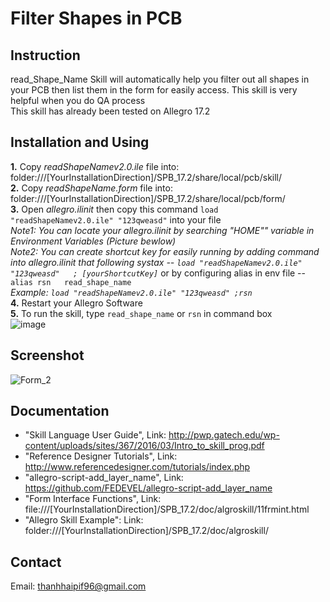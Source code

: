 # Filter Shapes in PCB

## Instruction
  read_Shape_Name Skill will automatically help you filter out all shapes in your PCB then list them in the form for easily access. This skill is very helpful when you do QA process\
  This skill has already been tested on Allegro 17.2
  
 ## Installation and Using
   **1.** Copy *readShapeNamev2.0.ile* file into: folder:///[YourInstallationDirection]/SPB_17.2/share/local/pcb/skill/ \
   **2.** Copy *readShapeName.form* file into: folder:///[YourInstallationDirection]/SPB_17.2/share/local/pcb/form/ \
   **3.** Open *allegro.ilinit* then copy this command `load "readShapeNamev2.0.ile" "123qweasd"` into your file \
   *Note1: You can locate your allegro.ilinit by searching "HOME"" variable in Environment Variables (Picture bewlow)* \
   *Note2: You can create shortcut key for easily running by adding command into allegro.ilinit that following systax -- `load "readShapeNamev2.0.ile" "123qweasd"	 ; [yourShortcutKey]`*  or by configuring alias in env file -- `alias rsn	read_shape_name`\
   *Example: `load "readShapeNamev2.0.ile" "123qweasd" ;rsn`* \
   **4.** Restart your Allegro Software \
   **5.** To run the skill, type `read_shape_name` or  `rsn` in command box\
   ![image](https://user-images.githubusercontent.com/64115895/159395511-764a7081-957e-4277-89ff-a0c5de4f153b.png)
   
## Screenshot
![Form_2](https://user-images.githubusercontent.com/64115895/159330333-0f60a936-d320-4874-b7af-1b0fdf578a59.JPG)

 ## Documentation
 *  "Skill Language User Guide", Link: http://pwp.gatech.edu/wp-content/uploads/sites/367/2016/03/Intro_to_skill_prog.pdf
 *  "Reference Designer Tutorials", Link: http://www.referencedesigner.com/tutorials/index.php
 *  "allegro-script-add_layer_name", Link: https://github.com/FEDEVEL/allegro-script-add_layer_name
 *  "Form Interface Functions", Link: file:///[YourInstallationDirection]/SPB_17.2/doc/algroskill/11frmint.html
 *  "Allegro Skill Example": Link: folder:///[YourInstallationDirection]/SPB_17.2/doc/algroskill/
 
 ## Contact
 Email: thanhhaipif96@gmail.com

 
